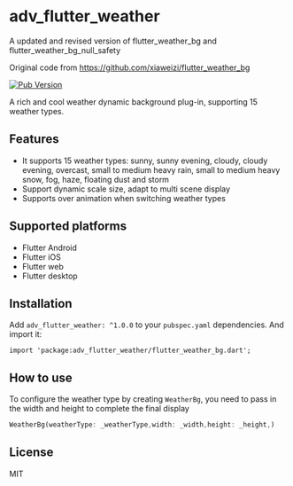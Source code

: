 # adv_flutter_weather

A updated and revised version of flutter_weather_bg and flutter_weather_bg_null_safety

Original code from https://github.com/xiaweizi/flutter_weather_bg

[![Pub Version](https://img.shields.io/pub/v/adv_flutter_weather?style=plastic)](https://pub.flutter-io.cn/packages/adv_flutter_weather)

A rich and cool weather dynamic background plug-in, supporting 15 weather types.

## Features

- It supports 15 weather types: sunny, sunny evening, cloudy, cloudy evening, overcast, small to medium heavy rain, small to medium heavy snow, fog, haze, floating dust and storm
- Support dynamic scale size, adapt to multi scene display
- Supports over animation when switching weather types

## Supported platforms

- Flutter Android
- Flutter iOS
- Flutter web
- Flutter desktop

## Installation

Add  `adv_flutter_weather: ^1.0.0` to your `pubspec.yaml` dependencies. And import it:

```dar
import 'package:adv_flutter_weather/flutter_weather_bg.dart';
```

## How to use

To configure the weather type by creating `WeatherBg`, you need to pass in the width and height to complete the final display

```dart
WeatherBg(weatherType: _weatherType,width: _width,height: _height,)
```

## License

MIT
